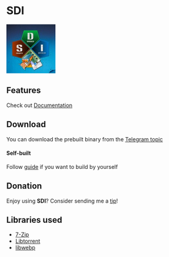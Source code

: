 # SDI

![SDI Logo](.github/logo128.jpg)

## Features

Check out [Documentation](https://github.com/gtumanyan/SDI/blob/dev/Docs/refmanual.pdf)

## Download

You can download the prebuilt binary from the [Telegram topic](https://t.me/Snappy_Driver_Installer)

#### Self-built

Follow [guide](https://github.com/gtumanyan/SDI/blob/dev/Docs/building-win-x64.md) if you want to
build by yourself

## Donation

Enjoy using **SDI**? Consider sending me a [tip](https://boosty.to/snappydriverinstaller)!

## Libraries used

- [7-Zip](https://sourceforge.net/projects/sevenzip)
- [Libtorrent](https://github.com/arvidn/libtorrent)
- [libwebp](https://github.com/webmproject/libwebp)
